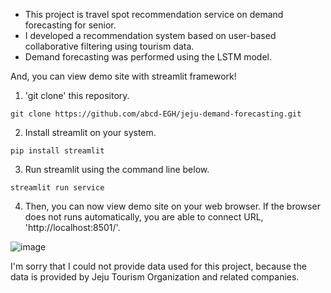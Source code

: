 - This project is travel spot recommendation service on demand forecasting for senior.
- I developed a recommendation system based on user-based collaborative filtering using tourism data.
- Demand forecasting was performed using the LSTM model.

And, you can view demo site with streamlit framework!
1. 'git clone' this repository.
```
git clone https://github.com/abcd-EGH/jeju-demand-forecasting.git
```
2. Install streamlit on your system.
```
pip install streamlit
```
3. Run streamlit using the command line below.
```
streamlit run service
```
4. Then, you can now view demo site on your web browser. If the browser does not runs automatically, you are able to connect URL, 'http://localhost:8501/'.

![image](https://github.com/abcd-EGH/jeju-demand-forecasting/assets/131218154/73b889bf-a698-486e-ab8c-893986f92089)

I'm sorry that I could not provide data used for this project, because the data is provided by Jeju Tourism Organization and related companies.
